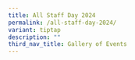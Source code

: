 ```yaml
---
title: All Staff Day 2024
permalink: /all-staff-day-2024/
variant: tiptap
description: ""
third_nav_title: Gallery of Events
---
```

